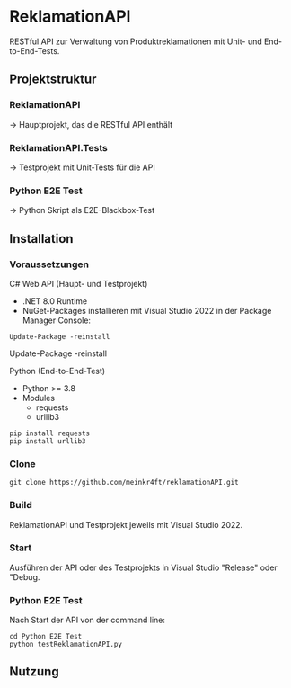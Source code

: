 # ReklamationAPI
RESTful API zur Verwaltung von Produktreklamationen mit Unit- und End-to-End-Tests.

## Projektstruktur
### ReklamationAPI
-> Hauptprojekt, das die RESTful API enthält

### ReklamationAPI.Tests
-> Testprojekt mit Unit-Tests für die API

### Python E2E Test
-> Python Skript als E2E-Blackbox-Test


## Installation

### Voraussetzungen
C# Web API (Haupt- und Testprojekt)
- .NET 8.0 Runtime
- NuGet-Packages installieren mit Visual Studio 2022 in der Package Manager Console:
```console
Update-Package -reinstall
```
Update-Package -reinstall

Python (End-to-End-Test)
- Python >= 3.8
- Modules
  - requests
  - urllib3
```console
pip install requests
pip install urllib3
```

### Clone
```console
git clone https://github.com/meinkr4ft/reklamationAPI.git
```

### Build
ReklamationAPI und Testprojekt jeweils mit Visual Studio 2022.

### Start
Ausführen der API oder des Testprojekts in Visual Studio "Release" oder "Debug.

### Python E2E Test
Nach Start der API von der command line:
```console
cd Python E2E Test
python testReklamationAPI.py
```

## Nutzung
